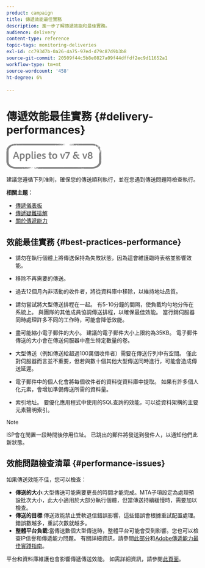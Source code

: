 ```yaml
---
product: campaign
title: 傳遞效能最佳實務
description: 進一步了解傳遞效能和最佳實務。
audience: delivery
content-type: reference
topic-tags: monitoring-deliveries
exl-id: cc793d7b-0a26-4a75-97ed-d79c87d9b3b8
source-git-commit: 20509f44c5b8e0827a09f44dffdf2ec9d11652a1
workflow-type: tm+mt
source-wordcount: '458'
ht-degree: 6%

---
```


# 傳遞效能最佳實務 {#delivery-performances}

![](../../assets/common.svg)

建議您遵循下列准則，確保您的傳送順利執行，並在您遇到傳送問題時檢查執行。

**相關主題：**

* [傳遞儀表板](delivery-dashboard.md)
* [傳遞疑難排解](delivery-troubleshooting.md)
* [關於傳遞能力](about-deliverability.md)

## 效能最佳實務 {#best-practices-performance}

* 請勿在執行個體上將傳送保持為失敗狀態，因為這會維護臨時表格並影響效能。

* 移除不再需要的傳送。

* 過去12個月內非活動的收件者，將從資料庫中移除，以維持地址品質。

* 請勿嘗試將大型傳送排程在一起。 有5-10分鐘的間隔，使負載均勻地分佈在系統上。 與團隊的其他成員協調傳送排程，以確保最佳效能。 當行銷伺服器同時處理許多不同的工作時，可能會降低效能。

* 盡可能縮小電子郵件的大小。 建議的電子郵件大小上限約為35KB。 電子郵件傳送的大小會在傳送伺服器中產生特定數量的卷。

* 大型傳送（例如傳送給超過100萬個收件者）需要在傳送佇列中有空間。 僅此對伺服器而言並不重要，但若與數十個其他大型傳送同時進行，可能會造成傳送延遲。

* 電子郵件中的個人化會將每個收件者的資料從資料庫中提取。 如果有許多個人化元素，會增加準備傳送所需的資料量。

* 索引地址。 要優化應用程式中使用的SQL查詢的效能，可以從資料架構的主要元素聲明索引。

>[!NOTE]
>
>ISP會在閒置一段時間後停用位址。 已跳出的郵件將發送到發件人，以通知他們此新狀態。

## 效能問題檢查清單 {#performance-issues}

如果傳送效能不佳，您可以檢查：

* **傳送的大小**:大型傳送可能需要更長的時間才能完成。MTA子項設定為處理預設批次大小，此大小適用於大部分執行個體，但當傳送持續緩慢時，需要加以檢查。
* **傳送的目標**:傳送效能禁止受軟退信錯誤影響，這些錯誤會根據重試配置處理。錯誤數越多，重試次數就越多。
* **整體平台負載**:當傳送數個大型傳送時，整體平台可能會受到影響。您也可以檢查IP信譽和傳遞能力問題。 有關詳細資訊，請參閱[此部分](about-deliverability.md)和[Adobe傳遞能力最佳實踐指南](https://experienceleague.adobe.com/docs/deliverability-learn/deliverability-best-practice-guide/introduction.html?lang=zh-Hant)。

平台和資料庫維護也會影響傳遞傳送效能。 如需詳細資訊，請參閱[此頁面](../../production/using/database-performances.md)。

